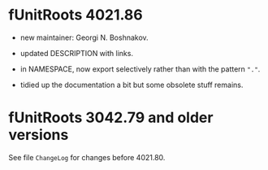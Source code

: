 # fUnitRoots 4021.86

- new maintainer: Georgi N. Boshnakov.

- updated DESCRIPTION with links.

- in NAMESPACE, now export selectively rather than with the pattern `"."`.

- tidied up the documentation a bit but some obsolete stuff remains.


# fUnitRoots 3042.79 and older versions

  See file `ChangeLog` for changes before 4021.80.

